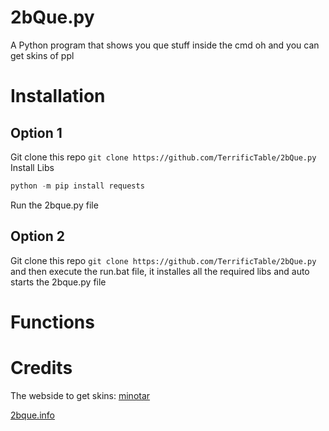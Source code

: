 # 2bQue.py
A Python program that shows you que stuff inside the cmd oh and you can get skins of ppl

# Installation
## Option 1
Git clone this repo
```git clone https://github.com/TerrificTable/2bQue.py```
Install Libs
```python -m pip install colorama
python -m pip install requests
```
Run the 2bque.py file

## Option 2
Git clone this repo
```git clone https://github.com/TerrificTable/2bQue.py```
and then execute the run.bat file, it installes all the required libs and auto starts the 2bque.py file

# Functions

# Credits
The webside to get skins: [minotar](https://minotar.net)

[2bque.info](https://2bqueue.info)
